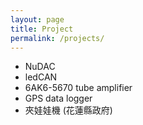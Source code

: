 ```yaml
---
layout: page
title: Project
permalink: /projects/
---
```


- NuDAC
- ledCAN
- 6AK6-5670 tube amplifier
- GPS data logger
- 夾娃娃機 (花蓮縣政府)
